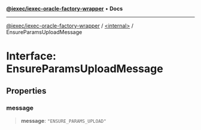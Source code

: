 [**@iexec/iexec-oracle-factory-wrapper**](../../README.md) • **Docs**

***

[@iexec/iexec-oracle-factory-wrapper](../../globals.md) / [\<internal\>](../README.md) / EnsureParamsUploadMessage

# Interface: EnsureParamsUploadMessage

## Properties

### message

> **message**: `"ENSURE_PARAMS_UPLOAD"`
